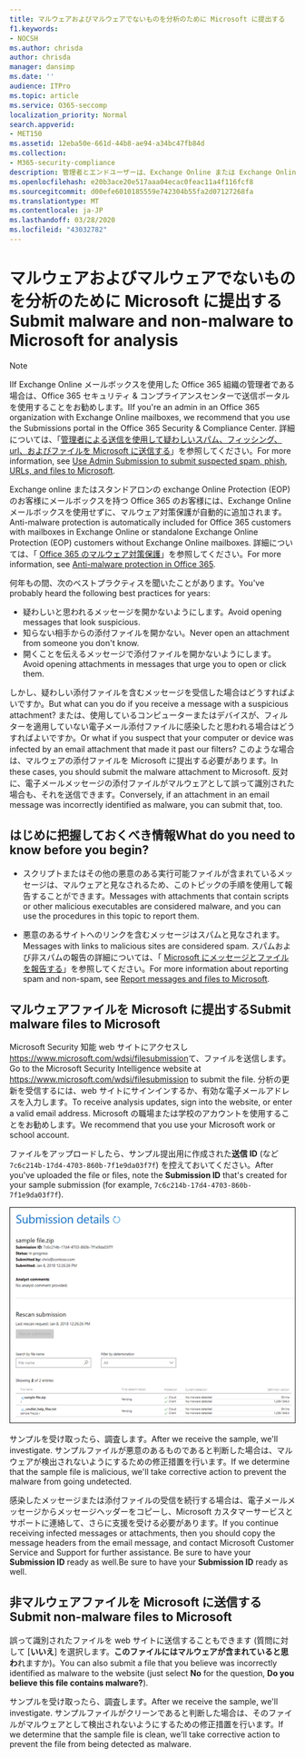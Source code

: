 ```yaml
---
title: マルウェアおよびマルウェアでないものを分析のために Microsoft に提出する
f1.keywords:
- NOCSH
ms.author: chrisda
author: chrisda
manager: dansimp
ms.date: ''
audience: ITPro
ms.topic: article
ms.service: O365-seccomp
localization_priority: Normal
search.appverid:
- MET150
ms.assetid: 12eba50e-661d-44b8-ae94-a34bc47fb84d
ms.collection:
- M365-security-compliance
description: 管理者とエンドユーザーは、Exchange Online または Exchange Online Protection で、検出されていないマルウェアまたはマルウェアの添付ファイルの送信について学ぶことができます。
ms.openlocfilehash: e20b3ace20e517aaa04ecac0feac11a4f116fcf8
ms.sourcegitcommit: d00efe6010185559e742304b55fa2d07127268fa
ms.translationtype: MT
ms.contentlocale: ja-JP
ms.lasthandoff: 03/28/2020
ms.locfileid: "43032782"
---
```

# <a name="submit-malware-and-non-malware-to-microsoft-for-analysis"></a><span data-ttu-id="ed1f7-103">マルウェアおよびマルウェアでないものを分析のために Microsoft に提出する</span><span class="sxs-lookup"><span data-stu-id="ed1f7-103">Submit malware and non-malware to Microsoft for analysis</span></span>

> [!NOTE]
> <span data-ttu-id="ed1f7-104">IIf Exchange Online メールボックスを使用した Office 365 組織の管理者である場合は、Office 365 セキュリティ & コンプライアンスセンターで送信ポータルを使用することをお勧めします。</span><span class="sxs-lookup"><span data-stu-id="ed1f7-104">IIf you're an admin in an Office 365 organization with Exchange Online mailboxes, we recommend that you use the Submissions portal in the Office 365 Security & Compliance Center.</span></span> <span data-ttu-id="ed1f7-105">詳細については、「[管理者による送信を使用して疑わしいスパム、フィッシング、url、およびファイルを Microsoft に送信する](admin-submission.md)」を参照してください。</span><span class="sxs-lookup"><span data-stu-id="ed1f7-105">For more information, see [Use Admin Submission to submit suspected spam, phish, URLs, and files to Microsoft](admin-submission.md).</span></span>

<span data-ttu-id="ed1f7-106">Exchange online またはスタンドアロンの exchange Online Protection (EOP) のお客様にメールボックスを持つ Office 365 のお客様には、Exchange Online メールボックスを使用せずに、マルウェア対策保護が自動的に追加されます。</span><span class="sxs-lookup"><span data-stu-id="ed1f7-106">Anti-malware protection is automatically included for Office 365 customers with mailboxes in Exchange Online or standalone Exchange Online Protection (EOP) customers without Exchange Online mailboxes.</span></span> <span data-ttu-id="ed1f7-107">詳細については、「 [Office 365 のマルウェア対策保護](anti-malware-protection.md)」を参照してください。</span><span class="sxs-lookup"><span data-stu-id="ed1f7-107">For more information, see [Anti-malware protection in Office 365](anti-malware-protection.md).</span></span>

<span data-ttu-id="ed1f7-108">何年もの間、次のベストプラクティスを聞いたことがあります。</span><span class="sxs-lookup"><span data-stu-id="ed1f7-108">You've probably heard the following best practices for years:</span></span>

- <span data-ttu-id="ed1f7-109">疑わしいと思われるメッセージを開かないようにします。</span><span class="sxs-lookup"><span data-stu-id="ed1f7-109">Avoid opening messages that look suspicious.</span></span>
- <span data-ttu-id="ed1f7-110">知らない相手からの添付ファイルを開かない。</span><span class="sxs-lookup"><span data-stu-id="ed1f7-110">Never open an attachment from someone you don't know.</span></span>
- <span data-ttu-id="ed1f7-111">開くことを伝えるメッセージで添付ファイルを開かないようにします。</span><span class="sxs-lookup"><span data-stu-id="ed1f7-111">Avoid opening attachments in messages that urge you to open or click them.</span></span>

<span data-ttu-id="ed1f7-112">しかし、疑わしい添付ファイルを含むメッセージを受信した場合はどうすればよいですか。</span><span class="sxs-lookup"><span data-stu-id="ed1f7-112">But what can you do if you receive a message with a suspicious attachment?</span></span> <span data-ttu-id="ed1f7-113">または、使用しているコンピューターまたはデバイスが、フィルターを適用していない電子メール添付ファイルに感染したと思われる場合はどうすればよいですか。</span><span class="sxs-lookup"><span data-stu-id="ed1f7-113">Or what if you suspect that your computer or device was infected by an email attachment that made it past our filters?</span></span> <span data-ttu-id="ed1f7-114">このような場合は、マルウェアの添付ファイルを Microsoft に提出する必要があります。</span><span class="sxs-lookup"><span data-stu-id="ed1f7-114">In these cases, you should submit the malware attachment to Microsoft.</span></span> <span data-ttu-id="ed1f7-115">反対に、電子メールメッセージの添付ファイルがマルウェアとして誤って識別された場合も、それを送信できます。</span><span class="sxs-lookup"><span data-stu-id="ed1f7-115">Conversely, if an attachment in an email message was incorrectly identified as malware, you can submit that, too.</span></span>

## <a name="what-do-you-need-to-know-before-you-begin"></a><span data-ttu-id="ed1f7-116">はじめに把握しておくべき情報</span><span class="sxs-lookup"><span data-stu-id="ed1f7-116">What do you need to know before you begin?</span></span>

- <span data-ttu-id="ed1f7-117">スクリプトまたはその他の悪意のある実行可能ファイルが含まれているメッセージは、マルウェアと見なされるため、このトピックの手順を使用して報告することができます。</span><span class="sxs-lookup"><span data-stu-id="ed1f7-117">Messages with attachments that contain scripts or other malicious executables are considered malware, and you can use the procedures in this topic to report them.</span></span>

- <span data-ttu-id="ed1f7-118">悪意のあるサイトへのリンクを含むメッセージはスパムと見なされます。</span><span class="sxs-lookup"><span data-stu-id="ed1f7-118">Messages with links to malicious sites are considered spam.</span></span> <span data-ttu-id="ed1f7-119">スパムおよび非スパムの報告の詳細については、「 [Microsoft にメッセージとファイルを報告する](report-junk-email-messages-to-microsoft.md)」を参照してください。</span><span class="sxs-lookup"><span data-stu-id="ed1f7-119">For more information about reporting spam and non-spam, see [Report messages and files to Microsoft](report-junk-email-messages-to-microsoft.md).</span></span>

## <a name="submit-malware-files-to-microsoft"></a><span data-ttu-id="ed1f7-120">マルウェアファイルを Microsoft に提出する</span><span class="sxs-lookup"><span data-stu-id="ed1f7-120">Submit malware files to Microsoft</span></span>

<span data-ttu-id="ed1f7-121">Microsoft Security 知能 web サイトにアクセスし<https://www.microsoft.com/wdsi/filesubmission>て、ファイルを送信します。</span><span class="sxs-lookup"><span data-stu-id="ed1f7-121">Go to the Microsoft Security Intelligence website at <https://www.microsoft.com/wdsi/filesubmission> to submit the file.</span></span> <span data-ttu-id="ed1f7-122">分析の更新を受信するには、web サイトにサインインするか、有効な電子メールアドレスを入力します。</span><span class="sxs-lookup"><span data-stu-id="ed1f7-122">To receive analysis updates, sign into the website, or enter a valid email address.</span></span> <span data-ttu-id="ed1f7-123">Microsoft の職場または学校のアカウントを使用することをお勧めします。</span><span class="sxs-lookup"><span data-stu-id="ed1f7-123">We recommend that you use your Microsoft work or school account.</span></span>

<span data-ttu-id="ed1f7-124">ファイルをアップロードしたら、サンプル提出用に作成された**送信 ID** (など`7c6c214b-17d4-4703-860b-7f1e9da03f7f`) を控えておいてください。</span><span class="sxs-lookup"><span data-stu-id="ed1f7-124">After you've uploaded the file or files, note the **Submission ID** that's created for your sample submission (for example, `7c6c214b-17d4-4703-860b-7f1e9da03f7f`).</span></span>

![Windows Defender Security Intelligence の Web サイトでの送信の詳細](../../media/EOP-Malware-Protection-Center.png)

<span data-ttu-id="ed1f7-126">サンプルを受け取ったら、調査します。</span><span class="sxs-lookup"><span data-stu-id="ed1f7-126">After we receive the sample, we'll investigate.</span></span> <span data-ttu-id="ed1f7-127">サンプルファイルが悪意のあるものであると判断した場合は、マルウェアが検出されないようにするための修正措置を行います。</span><span class="sxs-lookup"><span data-stu-id="ed1f7-127">If we determine that the sample file is malicious, we'll take corrective action to prevent the malware from going undetected.</span></span>

<span data-ttu-id="ed1f7-128">感染したメッセージまたは添付ファイルの受信を続行する場合は、電子メールメッセージからメッセージヘッダーをコピーし、Microsoft カスタマーサービスとサポートに連絡して、さらに支援を受ける必要があります。</span><span class="sxs-lookup"><span data-stu-id="ed1f7-128">If you continue receiving infected messages or attachments, then you should copy the message headers from the email message, and contact Microsoft Customer Service and Support for further assistance.</span></span> <span data-ttu-id="ed1f7-129">Be sure to have your **Submission ID** ready as well.</span><span class="sxs-lookup"><span data-stu-id="ed1f7-129">Be sure to have your **Submission ID** ready as well.</span></span>

## <a name="submit-non-malware-files-to-microsoft"></a><span data-ttu-id="ed1f7-130">非マルウェアファイルを Microsoft に送信する</span><span class="sxs-lookup"><span data-stu-id="ed1f7-130">Submit non-malware files to Microsoft</span></span>

<span data-ttu-id="ed1f7-131">誤って識別されたファイルを web サイトに送信することもできます (質問に対して [**いいえ**] を選択します。**このファイルにはマルウェアが含まれていると思わ**れますか)。</span><span class="sxs-lookup"><span data-stu-id="ed1f7-131">You can also submit a file that you believe was incorrectly identified as malware to the website (just select **No** for the question, **Do you believe this file contains malware?**).</span></span>

<span data-ttu-id="ed1f7-132">サンプルを受け取ったら、調査します。</span><span class="sxs-lookup"><span data-stu-id="ed1f7-132">After we receive the sample, we'll investigate.</span></span> <span data-ttu-id="ed1f7-133">サンプルファイルがクリーンであると判断した場合は、そのファイルがマルウェアとして検出されないようにするための修正措置を行います。</span><span class="sxs-lookup"><span data-stu-id="ed1f7-133">If we determine that the sample file is clean, we'll take corrective action to prevent the file from being detected as malware.</span></span>
